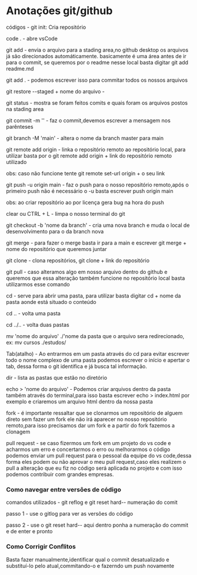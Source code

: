 # Anotações git/github

códigos - git init: Cria repositório

code . - abre vsCode

git add - envia o arquivo para a stading area,no github desktop os arquivos já são direcionados automáticamente. basicamente é uma área antes de ir para o commit, se queremos por o readme nesse local basta digitar git add readme.md

git add . - podemos escrever isso para commitar todos os nossos arquivos

git restore --staged + nome do arquivo - 

git status - mostra se foram feitos comits e quais foram os arquivos postos na stading area

git commit -m '' - faz o commit,devemos escrever a mensagem nos parênteses

git branch -M 'main' - altera o nome da branch master para main

git remote add origin - linka o repositório remoto ao repositório local, para utilizar basta por o git remote add origin + link do repositório remoto utilizado

obs: caso não funcione tente git remote set-url origin + o seu link 

git push -u origin main - faz o push para o nosso repositório remoto,após o primeiro push não é necessário o -u  basta escrever push origin main

obs: ao criar repositório ao por licença gera bug na hora do push

clear  ou CTRL + L - limpa o nosso terminal do git

git checkout -b 'nome da branch' - cria uma nova branch e muda o local de desenvolvimento para o da branch nova 

git merge - para fazer o merge basta ir para a main e escrever git merge + nome do repositório que queremos juntar

git clone - clona repositórios, git clone + link do repositório

git pull - caso alteramos algo em nosso arquivo dentro do github e queremos que essa alteração também funcione no repositório local basta utilizarmos esse comando

cd - serve para abrir uma pasta, para utilizar basta digitar cd + nome da pasta aonde está situado o conteúdo

cd .. - volta uma pasta

cd ../..  - volta duas pastas

mv 'nome do arquivo' ./'nome da pasta que o arquivo sera redirecionado, ex:  mv cursos ./estudos/

Tab(atalho) - Ao entrarmos em um pasta através do cd para evitar escrever todo o nome complexo de uma pasta podemos escrever o início e apertar o tab,
dessa forma o git identifica e já busca tal informação.

dir - lista as pastas que estão no diretório

echo > 'nome do arquivo' - Podemos criar arquivos dentro da pasta também através do terminal,para isso basta escrever echo > index.html por exemplo e
criaremos um arquivo html dentro da nossa pasta

fork - é importante ressaltar que se clonarmos um repositório de alguem direto sem fazer um fork ele não irá aparecer no nosso repositório remoto,para isso precisamos dar um fork e a partir do fork fazemos a clonagem

pull request - se caso fizermos um fork em um projeto do vs code e acharmos um erro e concertarmos o erro ou melhorarmos o código podemos enviar um pull request para o pessoal da equipe do vs code,dessa forma eles podem ou não aprovar o meu pull request,caso eles realizem o pull a alteração que eu fiz no código será aplicada no projeto e com isso podemos contribuir com grandes empresas.


### Como navegar entre versôes de código

comandos utilizados - git reflog e git reset hard-- numeração do comit 

passo 1 - use o gitlog para ver as versões do código

passo 2 - use o git reset hard-- aqui dentro ponha a numeração do commit e de enter e pronto

### Como Corrigir Conflitos

Basta fazer manualmente,identificar qual o commit desatualizado e substituí-lo pelo atual,commitando-o e fazerndo um push novamente

